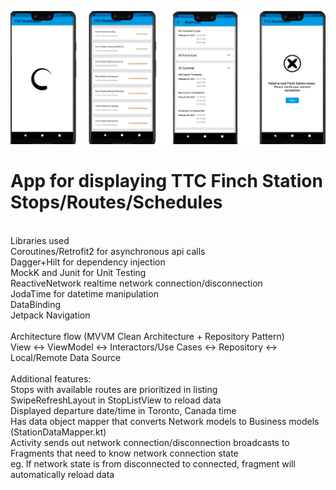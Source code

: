 
<img src="/app_preview.png?raw=true" alt="App Preview" /><br />
# App for displaying TTC Finch Station Stops/Routes/Schedules
</br>
Libraries used </br>
Coroutines/Retrofit2 for asynchronous api calls</br>
Dagger+Hilt for dependency injection</br>
MockK and Junit for Unit Testing</br>
ReactiveNetwork realtime network connection/disconnection</br>
JodaTime for datetime manipulation</br>
DataBinding</br>
Jetpack Navigation</br>
</br>
Architecture flow (MVVM Clean Architecture + Repository Pattern)</br>
View <-> ViewModel <-> Interactors/Use Cases <-> Repository <-> Local/Remote Data Source </br>
</br>
Additional features: </br>
Stops with available routes are prioritized in listing</br>
SwipeRefreshLayout in StopListView to reload data </br>
Displayed departure date/time in Toronto, Canada time</br>
Has data object mapper that converts Network models to Business models (StationDataMapper.kt)</br>
Activity sends out network connection/disconnection broadcasts to Fragments that need to know network connection state</br>
eg. If network state is from disconnected to connected, fragment will automatically reload data
